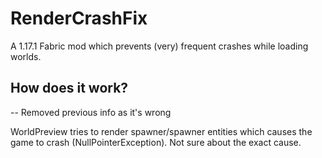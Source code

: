# RenderCrashFix
A 1.17.1 Fabric mod which prevents (very) frequent crashes while loading worlds.

## How does it work?
-- Removed previous info as it's wrong

WorldPreview tries to render spawner/spawner entities which causes the game to crash (NullPointerException). Not sure about the exact cause.
